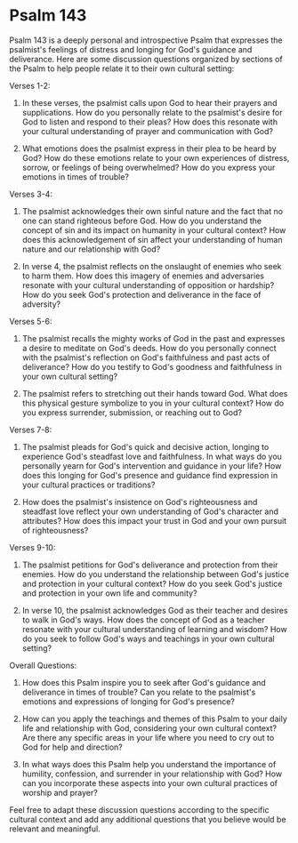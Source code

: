 # Psalm 143

Psalm 143 is a deeply personal and introspective Psalm that expresses the psalmist's feelings of distress and longing for God's guidance and deliverance. Here are some discussion questions organized by sections of the Psalm to help people relate it to their own cultural setting:

Verses 1-2:

1. In these verses, the psalmist calls upon God to hear their prayers and supplications. How do you personally relate to the psalmist's desire for God to listen and respond to their pleas? How does this resonate with your cultural understanding of prayer and communication with God?

2. What emotions does the psalmist express in their plea to be heard by God? How do these emotions relate to your own experiences of distress, sorrow, or feelings of being overwhelmed? How do you express your emotions in times of trouble?

Verses 3-4:

1. The psalmist acknowledges their own sinful nature and the fact that no one can stand righteous before God. How do you understand the concept of sin and its impact on humanity in your cultural context? How does this acknowledgement of sin affect your understanding of human nature and our relationship with God?

2. In verse 4, the psalmist reflects on the onslaught of enemies who seek to harm them. How does this imagery of enemies and adversaries resonate with your cultural understanding of opposition or hardship? How do you seek God's protection and deliverance in the face of adversity?

Verses 5-6:

1. The psalmist recalls the mighty works of God in the past and expresses a desire to meditate on God's deeds. How do you personally connect with the psalmist's reflection on God's faithfulness and past acts of deliverance? How do you testify to God's goodness and faithfulness in your own cultural setting?

2. The psalmist refers to stretching out their hands toward God. What does this physical gesture symbolize to you in your cultural context? How do you express surrender, submission, or reaching out to God?

Verses 7-8:

1. The psalmist pleads for God's quick and decisive action, longing to experience God's steadfast love and faithfulness. In what ways do you personally yearn for God's intervention and guidance in your life? How does this longing for God's presence and guidance find expression in your cultural practices or traditions?

2. How does the psalmist's insistence on God's righteousness and steadfast love reflect your own understanding of God's character and attributes? How does this impact your trust in God and your own pursuit of righteousness?

Verses 9-10:

1. The psalmist petitions for God's deliverance and protection from their enemies. How do you understand the relationship between God's justice and protection in your cultural context? How do you seek God's justice and protection in your own life and community?

2. In verse 10, the psalmist acknowledges God as their teacher and desires to walk in God's ways. How does the concept of God as a teacher resonate with your cultural understanding of learning and wisdom? How do you seek to follow God's ways and teachings in your own cultural setting?

Overall Questions:

1. How does this Psalm inspire you to seek after God's guidance and deliverance in times of trouble? Can you relate to the psalmist's emotions and expressions of longing for God's presence?

2. How can you apply the teachings and themes of this Psalm to your daily life and relationship with God, considering your own cultural context? Are there any specific areas in your life where you need to cry out to God for help and direction?

3. In what ways does this Psalm help you understand the importance of humility, confession, and surrender in your relationship with God? How can you incorporate these aspects into your own cultural practices of worship and prayer?

Feel free to adapt these discussion questions according to the specific cultural context and add any additional questions that you believe would be relevant and meaningful.